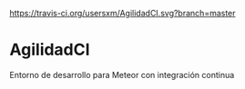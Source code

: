 https://travis-ci.org/usersxm/AgilidadCI.svg?branch=master
# AgilidadCI
Entorno de desarrollo para Meteor con integración continua
